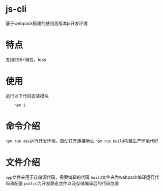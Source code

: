 # js-cli
基于webpack搭建的使用高版本js开发环境

# 特点
支持ES6+特性，less

# 使用
运行以下代码安装模块
```
    npm i 
```
# 命令介绍
`npm run dev`运行开发环境，自动打开连接地址
`npm run build`构建生产环境代码

# 文件介绍
`app`文件夹用于存储源代码，需要编辑的代码
`build`文件夹为webpack编译运行代码和配置
`public`为开发静态文件以及存储编译后的代码位置